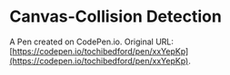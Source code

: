 # Canvas-Collision Detection

A Pen created on CodePen.io. Original URL: [https://codepen.io/tochibedford/pen/xxYepKp](https://codepen.io/tochibedford/pen/xxYepKp).

